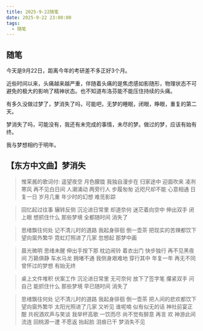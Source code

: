 ```yaml
---
title: 2025-9-22随笔
date: 2025-9-22 23:00:00
tags: 
  - 随笔
---
```


## 随笔

今天是9月22日，距离今年的考研差不多正好3个月。

近些时间以来，头痛越来越严重，伴随着头痛的是焦虑感如影随形，物理状态不可避免的极大的影响了精神状态。也不知道布洛芬能不能压住持续的头痛。

有多久没做过梦了，梦消失了吗，可能吧，无梦的睡眠，闭眼，睁眼，重复的第二天。

梦消失了吗，可能没有，我还有未完成的事情，未尽的梦。做过的梦，应该有始有终。

我与梦想相约于明年。

## 【东方中文曲】梦消失
> 惟茉酱的歌词付:
遥望夜空 月色朦胧
我独自漫步在 归家途中
迎面吹来 凌冽寒风
再不见白日间 人潮涌动
两旁行人 步履匆匆
近咫尺却不能 心意相通
日复一日 岁月几重
年少时的幻想 难觅影踪

> 回忆起过往事 辗转反侧
沉沦进日常里 却道奈何
迷茫着向空中 伸出双手
闭上眼 想抓住什么
那些梦境 全都随时间 消失了

> 思绪飘往何处 记不清儿时的道路
我起身徘徊 倒一壶茶 把现实的苦辣都饮下
望向窗外繁华 霓虹灯照进了几家
忽想起 那梦中画

> 晨光微明 思绪未醒
伸出手按下那 枕边闹铃
着衣出门 快步独行
再不见黑夜间 万籁俱静
车水马龙 拥堵不通
我侧身艰难地 穿行其中
年复一年 再无不同
曾怀过的梦想 有始无终

> 桌上文件堆积 伏案工作
沉沦进日常里 无可奈何
放下了签字笔 攥紧双手
问自己 能抓住什么
那些梦境 早已随时间 消失了

> 思绪飘往何处 记不清儿时的道路
我起身徘徊 倒一壶茶 把人间的悲欢都饮下
望向窗外繁华 太阳光照进了几家
又听见 谁呢喃 似有似无的话
神社前宴正酣 共祝酒欢声与笑谈
我举杯高歌 一饮而尽 尚不觉有醉意 再言
欢
神游此间流连 回桃源一遭 不愿返
抬起脸 泪痕已干 梦消失不见